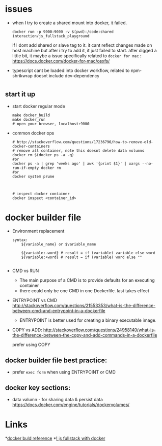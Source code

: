 # issues
* when I try to create a shared mount into docker, it failed.
    ```
    docker run -p 9000:9000 -v $(pwd):/code:shared interaction/js_fullstack_playground
    ```
    if I dont add shared or slave tag to it. it cant reflect changes made on host machine
    but after i try to add it, it just failed to start. after digged a little bit, it 
    maybe a issue specifically related to `docker for mac` :
    https://docs.docker.com/docker-for-mac/osxfs/

* typescript cant be loaded into docker workflow, related to npm-shrikwrap doesnt include dev-dependency

#

## start it up

* start docker regular mode
    ```shell
    make docker_build
    make docker_run
    # open your browser, localhost:9000 
    ```

* common docker ops

    ```shell
    # http://stackoverflow.com/questions/17236796/how-to-remove-old-docker-containers
    # remove all container, note this doesnt delete data volumns
    docker rm $(docker ps -a -q) 
    #or
    docker ps -a | grep 'weeks ago' | awk '{print $1}' | xargs --no-run-if-empty docker rm
    #or
    docker system prune 



    # inspect docker container
    docker inspect <container_id> 
    ```

# docker builder file

* Environment replacement

    ```plain
    syntax:
        ${variable_name} or $variable_name

        ${variable:-word} # result = if (variable) variable else word
        ${variable:+word} # result = if (variable) word else ""


    ```

* CMD vs RUN 
    * The main purpose of a CMD is to provide defaults for an executing container
    * there could only be one CMD in one Dockerfile. last takes effect

* ENTRYPOINT vs CMD
    http://stackoverflow.com/questions/21553353/what-is-the-difference-between-cmd-and-entrypoint-in-a-dockerfile
    * ENTRYPOINT is better used for creating a binary executable image.

* COPY vs ADD:
    http://stackoverflow.com/questions/24958140/what-is-the-difference-between-the-copy-and-add-commands-in-a-dockerfile

    prefer using COPY

## docker builder file best practice:
* prefer `exec form` when using ENTRYPOINT or CMD


## docker key sections:
* data valumn - for sharing data & persist data
    https://docs.docker.com/engine/tutorials/dockervolumes/

# Links
*[docker buld reference](https://docs.docker.com/engine/reference/builder/)
*[! js fullstack with docker](https://www.youtube.com/watch?v=zcSbOl8DYXM)
